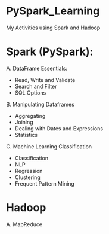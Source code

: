 # PySpark_Learning
My Activities using Spark and Hadoop


# Spark (PySpark):

A. DataFrame Essentials:

- Read, Write and Validate
- Search and Filter
- SQL Options


B. Manipulating Dataframes

- Aggregating
- Joining
- Dealing with Dates and Expressions 
- Statistics

C. Machine Learning Classification

- Classification
- NLP
- Regression
- Clustering
- Frequent Pattern Mining

# Hadoop

A. MapReduce 